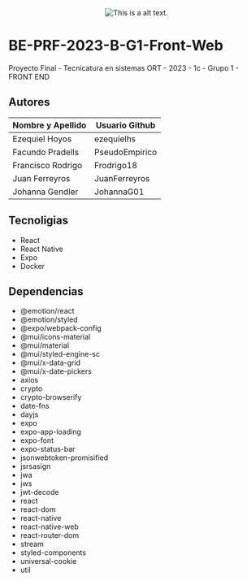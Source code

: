 <div align="center">
  <img src="https://www.ort.edu.ar/img/LogoOrtArgWeb2017.jpg" alt="This is a alt text." />
</div>

# BE-PRF-2023-B-G1-Front-Web

Proyecto Final - Tecnicatura en sistemas ORT - 2023 - 1c - Grupo 1 - FRONT END

## Autores 

| Nombre y Apellido  | Usuario Github |
| ------------------ |----------------|
| Ezequiel Hoyos     | ezequielhs     |
| Facundo Pradells   | PseudoEmpirico |
| Francisco Rodrigo  | Frodrigo18     |
| Juan Ferreyros     | JuanFerreyros  |
| Johanna Gendler    | JohannaG01     |

## Tecnoligias

* React
* React Native
* Expo
* Docker

## Dependencias

* @emotion/react
* @emotion/styled
* @expo/webpack-config
* @mui/icons-material
* @mui/material
* @mui/styled-engine-sc
* @mui/x-data-grid
* @mui/x-date-pickers
* axios
* crypto
* crypto-browserify
* date-fns
* dayjs
* expo
* expo-app-loading
* expo-font
* expo-status-bar
* jsonwebtoken-promisified
* jsrsasign
* jwa
* jws
* jwt-decode
* react
* react-dom
* react-native
* react-native-web
* react-router-dom
* stream
* styled-components
* universal-cookie
* util
